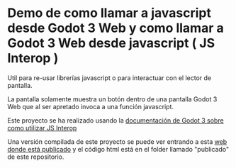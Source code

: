# Demo de como llamar a javascript desde Godot 3 Web y como llamar a Godot 3 Web desde javascript ( JS Interop )

Util para re-usar librerías javascript o para interactuar con el lector de pantalla.

La pantalla solamente muestra un botón dentro de una pantalla Godot 3 Web que al ser apretado invoca a una función javascript.

Este proyecto se ha realizado usando la [documentación de Godot 3 sobre como utilizar JS Interop](https://godotengine.org/article/godot-web-progress-report-9)

Una versión compilada de este proyecto se puede ver entrando a esta [web donde está publicado](https://demogodot3web.onrender.com) y el código html está en el folder llamado "publicado" de este repositorio.
